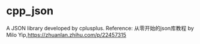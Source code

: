 # cpp_json
A JSON library developed by cplusplus.
Reference: 从零开始的json库教程 by Milo Yip,https://zhuanlan.zhihu.com/p/22457315
